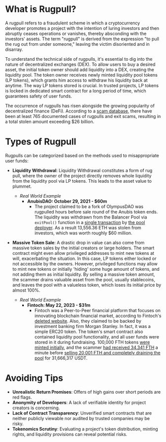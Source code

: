 # What is Rugpull?

A rugpull refers to a fraudulent scheme in which a cryptocurrency developer promotes a project with the intention of luring investors and then abruptly ceases operations or vanishes, thereby absconding with the investors' assets. The term "rugpull" is derived from the expression "to pull the rug out from under someone," leaving the victim disoriented and in disarray.

To understand the technical side of rugpulls, it's essential to dig into the nature of decentralized exchanges (DEX). To allow users to buy a desired asset, the initial token owner should add liquidity into a DEX, creating the liquidity pool. The token owner receives newly minted liquidity pool tokens (LP tokens), which grants him access to withdraw his liquidity back at anytime. The way LP tokens stored is crucial. In trusted projects, LP tokens is locked in dedicated smart contract for a long period of time, which guarantees safety of user funds.

The occurrence of rugpulls has risen alongside the growing popularity of decentralized finance (DeFi). According to a [scam database](https://www.comparitech.com/crypto/cryptocurrency-scams/), there have been at least 765 documented cases of rugpulls and exit scams, resulting in a total stolen amount exceeding $26 billion.

# Types of Rugpull

Rugpulls can be categorized based on the methods used to misappropriate user funds:

- **Liquidity Withdrawal**: Liquidity Withdrawal constitutes a form of rug pull, where the owner of the project directly removes whole liquidity from the liquidity pool via LP tokens. This leads to the asset value to plummet.
	- *Real World Example*
		- **AnubisDAO: October 29, 2021 - $60m**
			- The project claimed to be a fork of OlympusDAO was rugpulled hours before sale round of the Anubis token ends. The liquidity was withdrawn from the Balancer Pool via `exitPool()` function in a [single transaction](https://etherscan.io/tx/0x551890a877c57cf19ddcb312c0a9962029225373daf2815f3720b723bd79b7b0) by [the pool deployer](https://etherscan.io/address/0x872254d530ae8983628cb1eaafc51f78d78c86d9). As a result 13,556.36 ETH was stolen from investors, which was worth roughly $60 million.

- **Massive Token Sale**: A drastic drop in value can also come from massive token sales by the initial creators or large holders. The smart contract might even allow privileged addresses to mint new tokens at will, exacerbating the situation. In this case, LP tokens either locked or not accessible by the owners. However, privileged functions may allow to mint new tokens or initially 'hiding' some huge amount of tokens, and not adding them as initial liquidity. By selling a massive token amount, the scammer drains valuable asset from the pool, usually stablecoins, and leaves the pool with a valueless token, which loses its initial price by almost 100%.
	- *Real World Example*
		- **Fintoch: May 22, 2023 - $31m**
			- Fintoch was a Peer-to-Peer financial platform that focuses on innovating blockchain financial market, according to Fintoch's [deleted website](https://archive.ph/9kewL). Also, they claimed to be backed by investment banking firm Morgan Stanley. In fact, it was a simple ERC20 token. The token's smart contract also contained liquidity pool functionality, and all user funds were stored in it during fundraising. 100,000 FTH tokens [were minted initially](https://bscscan.com/tx/0x3ef479ba75e07ad04f02b5a5f4df476bbbc83bb5d15fdcd2acd1955a4e87fce6), and the scammer [had received 34,341 FTH](https://bscscan.com/tx/0xee053bf3c429603319d352979e09b207103a08ebf5f42aa0ddd22a9d67f004d6) a minute before [selling 20,001 FTH and completely draining the pool](https://bscscan.com/tx/0xa5e64161928ee40f6af02a32fc5c1fb9efa05cca6b91d88326279329b71c7ea2) for 31,666,317 USDT.

# Avoiding Tips

- **Unrealistic Return Promises**: Offers of high gains over short periods are red flags.
- **Anonymity of Developers**: A lack of verifiable identity for project creators is concerning.
- **Lack of Contract Transparency**: Unverified smart contracts that are neither publicly viewable nor audited by trusted companies may be risky.
- **Tokenomics Scrutiny**: Evaluating a project's token distribution, minting rights, and liquidity provisions can reveal potential risks.